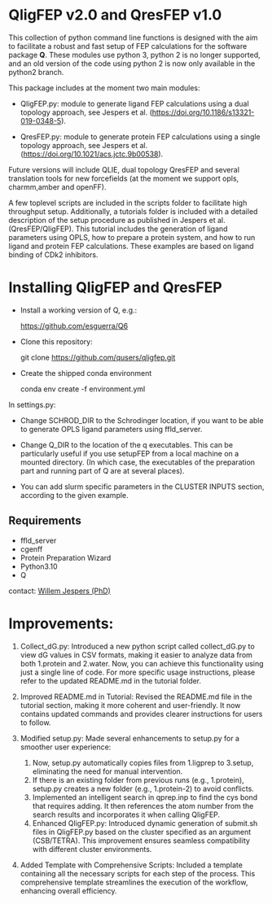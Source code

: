 # QligFEP v2.0 and QresFEP v1.0

This collection of python command line functions is designed with the
aim to facilitate a robust and fast setup of FEP calculations for the
software package **Q**. These modules use python 3, python 2 is no 
longer supported, and an old version of the code using python 2
is now only available in the python2 branch.

This package includes at the moment two main modules:  
- QligFEP.py: module to generate ligand FEP calculations using a
dual topology approach, 
see Jespers et al. (https://doi.org/10.1186/s13321-019-0348-5).  

- QresFEP.py: module to generate protein FEP calculations using a
single topology approach, 
see Jespers et al. (https://doi.org/10.1021/acs.jctc.9b00538). 

Future versions will include QLIE, dual topology QresFEP and several
translation tools for new forcefields (at the moment we support opls,
charmm,amber and openFF).

A few toplevel scripts are included in the scripts folder to facilitate
high throughput setup. Additionally, a tutorials folder is included
with a detailed description of the setup procedure as published in
Jespers et al. (QresFEP/QligFEP). This tutorial includes the generation
of ligand parameters using OPLS, how to prepare a protein system, and
how to run ligand and protein FEP calculations. These examples are 
based on ligand binding of CDk2 inhibitors.

# Installing QligFEP and QresFEP  

- Install a working version of Q, e.g.:  

    <https://github.com/esguerra/Q6>  

  
- Clone this repository:  

    git clone https://github.com/qusers/qligfep.git

- Create the shipped conda environment

    conda env create -f environment.yml

In settings.py:  

- Change SCHROD_DIR to the Schrodinger location, if you want to be
able to generate OPLS ligand parameters using ffld_server.  

- Change Q_DIR to the location of the q executables. This can be
particularly useful if you use setupFEP from a local machine on
a mounted directory. (In which case, the executables of the preparation
part and running part of Q are at several places).  

- You can add slurm specific parameters in the CLUSTER INPUTS section,
according to the given example.   

## Requirements  
- ffld_server  
- cgenff  
- Protein Preparation Wizard  
- Python3.10  
- Q  

contact: [Willem Jespers (PhD)](mailto:w.jespers@lacdr.leidenuniv.nl?subject=[QLigFEP]%20[QResFEP])

# Improvements: 
1. Collect_dG.py:
Introduced a new python script called collect_dG.py to view dG values in CSV formats, making it easier to analyze data from both 1.protein and 2.water. Now, you can achieve this functionality using just a single line of code. For more specific usage instructions, please refer to the updated README.md in the tutorial folder.

2. Improved README.md in Tutorial:
Revised the README.md file in the tutorial section, making it more coherent and user-friendly. It now contains updated commands and provides clearer instructions for users to follow.

3. Modified setup.py: Made several enhancements to setup.py for a smoother user experience:
    1. Now, setup.py automatically copies files from 1.ligprep to 3.setup, eliminating the need for manual intervention.
    2. If there is an existing folder from previous runs (e.g., 1.protein), setup.py creates a new folder (e.g., 1.protein-2) to avoid conflicts.
    3. Implemented an intelligent search in qprep.inp to find the cys bond that requires adding. It then references the atom number from the search results and incorporates it when calling QligFEP.
    4. Enhanced QligFEP.py: Introduced dynamic generation of submit.sh files in QligFEP.py based on the cluster specified as an argument (CSB/TETRA). This improvement ensures seamless compatibility with different cluster environments.

5. Added Template with Comprehensive Scripts: Included a template containing all the necessary scripts for each step of the process. This comprehensive template streamlines the execution of the workflow, enhancing overall efficiency.
